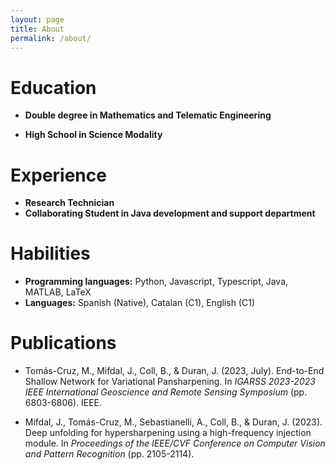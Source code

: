 ```yaml
---
layout: page
title: About
permalink: /about/
---
```


# Education

- **Double degree in Mathematics and Telematic Engineering**

- **High School in Science Modality**

# Experience
- **Research Technician**
- **Collaborating Student in Java development and support department**

# Habilities
- **Programming languages:** Python, Javascript, Typescript, Java, MATLAB, LaTeX
- **Languages:** Spanish (Native), Catalan (C1), English (C1)

# Publications

- Tomás-Cruz, M., Mifdal, J., Coll, B., & Duran, J. (2023, July). End-to-End Shallow Network for Variational Pansharpening. In *IGARSS 2023-2023 IEEE International Geoscience and Remote Sensing Symposium* (pp. 6803-6806). IEEE.

 - Mifdal, J., Tomás-Cruz, M., Sebastianelli, A., Coll, B., & Duran, J. (2023). Deep unfolding for hypersharpening using a high-frequency injection module. In *Proceedings of the IEEE/CVF Conference on Computer Vision and Pattern Recognition* (pp. 2105-2114).

